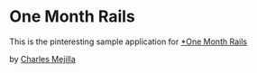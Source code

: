 # One Month Rails

This is the pinteresting sample application for [*One Month Rails](http://onemonthrails.com)

by [Charles Mejilla](cmejilla@gmail.com)